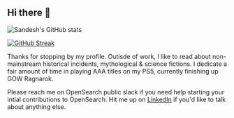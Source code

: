 ## Hi there 👋

![Sandesh's GitHub stats](https://github-readme-stats.vercel.app/api?username=sandeshkr419&show_icons=true&theme=tokyonight&include_all_commits=true&count_private=true&title_color=FE428E&icon_color=79ff97&text_color=9f9f9f&bg_color=151515)

[![GitHub Streak](https://streak-stats.demolab.com/?user=sandeshkr419&theme=radical)](https://git.io/streak-stats)

Thanks for stopping by my profile. Outisde of work, I like to read about non-mainstream historical incidents, mythological & science fictions. I dedicate a fair amount of time in playing AAA titles on my PS5, currently finishing up GOW Ragnarok.

Please reach me on OpenSearch public slack if you need help starting your intial contributions to OpenSearch. Hit me up on [LinkedIn](https://www.linkedin.com/in/sandeshkr419/) if you'd like to talk about anything else.

